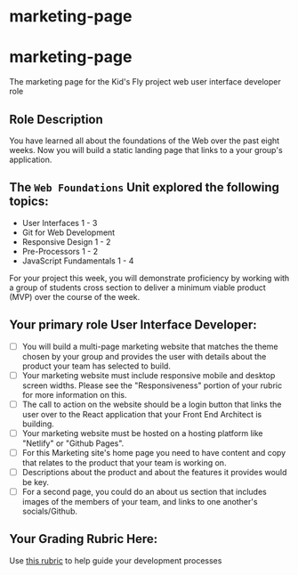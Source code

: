 # marketing-page

# marketing-page
The marketing page for the Kid's Fly project
web user interface developer role
## **Role Description**
You have learned all about the foundations of the Web over the past eight weeks. Now you will build a static landing page that links to a your group's application.
## **The `Web Foundations` Unit explored the following topics:**
- User Interfaces 1 - 3
- Git for Web Development
- Responsive Design 1 - 2
- Pre-Processors 1 - 2
- JavaScript Fundamentals 1 - 4

For your project this week, you will demonstrate proficiency by working with a group of students cross section to deliver a minimum viable product (MVP) over the course of the week.
## **Your primary role User Interface Developer:**
- [ ]  You will build a multi-page marketing website that matches the theme chosen by your group and provides the user with details about the product your team has selected to build.
- [ ]  Your marketing website must include responsive mobile and desktop screen widths. Please see the "Responsiveness" portion of your rubric for more information on this.
- [ ]  The call to action on the website should be a login button that links the user over to the React application that your Front End Architect is building.
- [ ]  Your marketing website must be hosted on a hosting platform like "Netlify" or "Github Pages".
- [ ]  For this Marketing site's home page you need to have content and copy that relates to the product that your team is working on.
- [ ]  Descriptions about the product and about the features it provides would be key.
- [ ]  For a second page, you could do an about us section that includes images of the members of your team, and links to one another's socials/Github.
## Your Grading Rubric Here:
Use [this rubric](https://www.notion.so/a46116338c574ad49d10a142cd79ed57?v=aece62797cea420b861d4913051d0761) to help guide your development processes